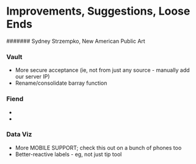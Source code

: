 # Improvements, Suggestions, Loose Ends
####### Sydney Strzempko, New American Public Art

### Vault
* More secure acceptance (ie, not from just any source - manually add our server IP)
* Rename/consolidate barray function

### Fiend
* 
*

### Data Viz
* More MOBILE SUPPORT; check this out on a bunch of phones too
* Better-reactive labels - eg, not just tip tool